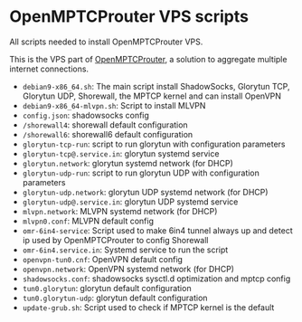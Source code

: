 # OpenMPTCProuter VPS scripts

All scripts needed to install OpenMPTCProuter VPS.

This is the VPS part of [OpenMPTCProuter](https://www.openmptcprouter.com/), a solution to aggregate multiple internet connections.
 
* ```debian9-x86_64.sh```: The main script install ShadowSocks, Glorytun TCP, Glorytun UDP, Shorewall, the MPTCP kernel and can install OpenVPN
* ```debian9-x86_64-mlvpn.sh```: Script to install MLVPN
* ```config.json```: shadowsocks config
* ```/shorewall4```: shorewall default configuration
* ```/shorewall6```: shorewall6 default configuration
* ```glorytun-tcp-run```: script to run glorytun with configuration parameters
* ```glorytun-tcp@.service.in```: glorytun systemd service
* ```glorytun.network```: glorytun systemd network (for DHCP)
* ```glorytun-udp-run```: script to run glorytun UDP with configuration parameters
* ```glorytun-udp.network```: glorytun UDP systemd network (for DHCP)
* ```glorytun-udp@.service.in```: glorytun UDP systemd service
* ```mlvpn.network```: MLVPN systemd network (for DHCP)
* ```mlvpn0.conf```: MLVPN default config
* ```omr-6in4-service```: Script used to make 6in4 tunnel always up and detect ip used by OpenMPTCProuter to config Shorewall
* ```omr-6in4.service.in```: Systemd service to run the script
* ```openvpn-tun0.cnf```: OpenVPN default config
* ```openvpn.network```: OpenVPN systemd network (for DHCP)
* ```shadowsocks.conf```: shadowsocks sysctl.d optimization and mptcp config
* ```tun0.glorytun```: glorytun default configuration
* ```tun0.glorytun-udp```: glorytun default configuration
* ```update-grub.sh```: Script used to check if MPTCP kernel is the default

